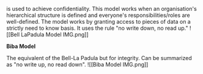 is used to achieve confidentiality. This model works when an organisation's hierarchical structure is defined and everyone's responsibilities/roles are well-defined.
The model works by granting access to pieces of data on a strictly need to know basis. It uses the rule "no write down, no read up."
![[Bell LaPadula Model IMG.png]]

**Biba Model**

The equivalent of the Bell-La Padula but for integrity.
Can be summarized as "no write up, no read down".
![[Biba Model IMG.png]]